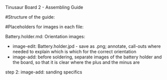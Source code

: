 Tinusaur Board 2 - Assembling Guide

#Structure of the guide:

#Placeholders for images in each file:

Battery.holder.md:
Orientation images:
- image-edit: Battery.holder.jpd - save as .png; annotate, call-outs where needed to explain which is which for the correct orientation
- image-add: before soldering, separate images of the battery holder and the board, so that it is clear where the plus and the minus are

step 2: image-add: sanding specifics

